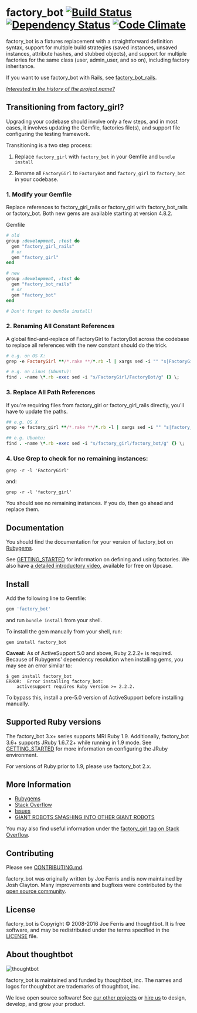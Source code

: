 # factory_bot [![Build Status](https://travis-ci.org/thoughtbot/factory_bot.svg)](http://travis-ci.org/thoughtbot/factory_bot?branch=master) [![Dependency Status](https://gemnasium.com/thoughtbot/factory_bot.svg)](https://gemnasium.com/thoughtbot/factory_bot) [![Code Climate](https://codeclimate.com/github/thoughtbot/factory_bot/badges/gpa.svg)](https://codeclimate.com/github/thoughtbot/factory_bot)

factory_bot is a fixtures replacement with a straightforward definition syntax, support for multiple build strategies (saved instances, unsaved instances, attribute hashes, and stubbed objects), and support for multiple factories for the same class (user, admin_user, and so on), including factory inheritance.

If you want to use factory_bot with Rails, see
[factory_bot_rails](https://github.com/thoughtbot/factory_bot_rails).

_[Interested in the history of the project name?](NAME.md)_


Transitioning from factory\_girl?
-------------

Upgrading your codebase should involve only a few steps, and in most cases, it involves updating the Gemfile, factories file(s), and support file configuring the testing framework.

Transitioning is a two step process:

1) Replace `factory_girl` with `factory_bot` in your Gemfile and `bundle install`

2) Rename all `FactoryGirl` to `FactoryBot` and `factory_girl` to `factory_bot` in your codebase.


### 1. Modify your Gemfile

Replace references to factory_girl_rails or factory_girl with factory_bot_rails or factory_bot. Both new gems are available starting at version 4.8.2.

Gemfile

```ruby
# old
group :development, :test do
  gem "factory_girl_rails"
  # or
  gem "factory_girl"
end

# new
group :development, :test do
  gem "factory_bot_rails"
  # or
  gem "factory_bot"
end

# Don't forget to bundle install!

```

### 2. Renaming All Constant References

A global find-and-replace of FactoryGirl to FactoryBot across the codebase to replace all references with the new constant should do the trick. 

```ruby 
# e.g. on OS X:
grep -e FactoryGirl **/*.rake **/*.rb -l | xargs sed -i "" "s|FactoryGirl|FactoryBot|"

# e.g. on Linus (Ubuntu):
find . -name \*.rb -exec sed -i "s/FactoryGirl/FactoryBot/g" {} \;
```

### 3. Replace All Path References

If you're requiring files from factory_girl or factory_girl_rails directly, you'll have to update the paths.

```ruby
## e.g. OS X
grep -e factory_girl **/*.rake **/*.rb -l | xargs sed -i "" "s|factory_girl|factory_bot|"

## e.g. Ubuntu:
find . -name \*.rb -exec sed -i "s/factory_girl/factory_bot/g" {} \;
```

### 4. Use Grep to check for no remaining instances:

`grep -r -l 'FactoryGirl'`

and:

`grep -r -l 'factory_girl'`

You should see no remaining instances. If you do, then go ahead and replace them.

Documentation
-------------

You should find the documentation for your version of factory_bot on [Rubygems](https://rubygems.org/gems/factory_bot).

See [GETTING_STARTED] for information on defining and using factories. We also
have [a detailed introductory video][], available for free on Upcase.

[a detailed introductory video]: https://upcase.com/videos/factory-girl?utm_source=github&utm_medium=open-source&utm_campaign=factory-girl

Install
--------

Add the following line to Gemfile:

```ruby
gem 'factory_bot'
```

and run `bundle install` from your shell.

To install the gem manually from your shell, run:

```shell
gem install factory_bot
```

**Caveat:** As of ActiveSupport 5.0 and above, Ruby 2.2.2+ is required. Because
of Rubygems' dependency resolution when installing gems, you may see an error
similar to:

```
$ gem install factory_bot
ERROR:  Error installing factory_bot:
    activesupport requires Ruby version >= 2.2.2.
```

To bypass this, install a pre-5.0 version of ActiveSupport before installing
manually.

Supported Ruby versions
-----------------------

The factory_bot 3.x+ series supports MRI Ruby 1.9. Additionally, factory_bot
3.6+ supports JRuby 1.6.7.2+ while running in 1.9 mode. See [GETTING_STARTED]
for more information on configuring the JRuby environment.

For versions of Ruby prior to 1.9, please use factory_bot 2.x.

More Information
----------------

* [Rubygems](https://rubygems.org/gems/factory_bot)
* [Stack Overflow](http://stackoverflow.com/questions/tagged/factory-bot)
* [Issues](https://github.com/thoughtbot/factory_bot/issues)
* [GIANT ROBOTS SMASHING INTO OTHER GIANT ROBOTS](http://robots.thoughtbot.com/)

You may also find useful information under the [factory_girl tag on Stack Overflow](http://stackoverflow.com/questions/tagged/factory-girl).

[GETTING_STARTED]: http://rubydoc.info/gems/factory_bot/file/GETTING_STARTED.md

Contributing
------------

Please see [CONTRIBUTING.md](https://github.com/thoughtbot/factory_bot/blob/master/CONTRIBUTING.md).

factory_bot was originally written by Joe Ferris and is now maintained by Josh
Clayton. Many improvements and bugfixes were contributed by the [open source
community](https://github.com/thoughtbot/factory_bot/graphs/contributors).

License
-------

factory_bot is Copyright © 2008-2016 Joe Ferris and thoughtbot. It is free
software, and may be redistributed under the terms specified in the
[LICENSE](/LICENSE) file.

About thoughtbot
----------------

![thoughtbot](http://presskit.thoughtbot.com/images/thoughtbot-logo-for-readmes.svg)

factory_bot is maintained and funded by thoughtbot, inc.
The names and logos for thoughtbot are trademarks of thoughtbot, inc.

We love open source software!
See [our other projects][community] or
[hire us][hire] to design, develop, and grow your product.

[community]: https://thoughtbot.com/community?utm_source=github
[hire]: https://thoughtbot.com?utm_source=github

